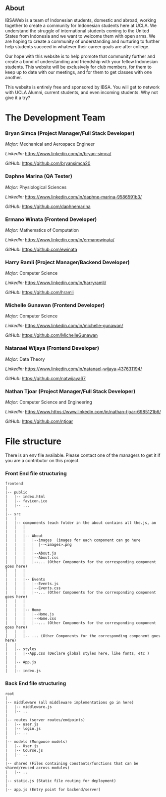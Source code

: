 ## About
IBSAWeb is a team of Indonesian students, domestic and abroad, working together to create a community for Indonesian students here at UCLA. We understand the struggle of international students coming to the United States from Indonesia and we want to welcome them with open arms. We are hoping to create a community of understanding and nurturing to further help students succeed in whatever their career goals are after college. 

Our hope with this website is to help promote that community further and create a bond of understanding and friendship with your fellow Indonesian students. This website will be exclusively for club members, for them to keep up to date with our meetings, and for them to get classes with one another. 

This website is entirely free and sponsored by IBSA. You will get to network with UCLA Alumni, current students, and even incoming students. Why not give it a try?

# The Development Team
### Bryan Simca (Project Manager/Full Stack Developer)
_Major:_ Mechanical and Aerospace Engineer 

_LinkedIn:_ https://www.linkedin.com/in/bryan-simca/

_GitHub:_ https://github.com/bryansimca20

### Daphne Marina (QA Tester)
_Major:_ Physiological Sciences

_LinkedIn:_ https://www.linkedin.com/in/daphne-marina-9586591b3/

_GitHub:_ https://github.com/daphnemarina

### Ermano Winata (Frontend Developer)
_Major:_ Mathematics of Computation

_LinkedIn:_ https://www.linkedin.com/in/ermanowinata/

_GitHub:_ https://github.com/ewinata

### Harry Ramli (Project Manager/Backend Developer)
_Major:_ Computer Science

_LinkedIn:_ https://www.linkedin.com/in/harryramli/

_GitHub:_ https://github.com/hramli

### Michelle Gunawan (Frontend Developer)
_Major:_ Computer Science

_LinkedIn:_ https://www.linkedin.com/in/michelle-gunawan/

_GitHub:_ https://github.com/MichelleGunawan

### Natanael Wijaya (Frontend Developer)
_Major:_ Data Theory

_LinkedIn:_ https://www.linkedin.com/in/natanael-wijaya-437631194/

_GitHub:_ https://github.com/natwijaya67

### Nathan Tjoar (Project Manager/Full Stack Developer)
_Major:_ Computer Science and Engineering

_LinkedIn:_ https://www.https://www.linkedin.com/in/nathan-tjoar-6985121b6/

_GitHub:_ https://github.com/ntjoar

# File structure
There is an env file available. Please contact one of the managers to get it if you are a contributor on this project. 

### Front End file structuring

```
frontend
|
|-- public
|   |-- index.html
|   |-- favicon.ico
|   |-- ...
|
|-- src
|   |
|   |-- components (each folder in the about contains all the.js, an
|   |   |
|   |   |   
|   |   |-- About
|   |   |   |--images  (images for each component can go here
|   |   |   |  |--<images>.png
|   |   |   |
|   |   |   |--About.js
|   |   |   |--About.css
|   |   |   |--... (Other Components for the corresponding component goes here)
|   |   |   
|   |   |   
|   |   |-- Events
|   |   |   |--Events.js
|   |   |   |--Events.css
|   |   |   |--... (Other Components for the corresponding component goes here)
|   |   |   
|   |   |   
|   |   |-- Home
|   |   |   |--Home.js 
|   |   |   |--Home.css
|   |   |   |--... (Other Components for the corresponding component goes here)
|   |   |   
|   |   |-- ... (Other Components for the corresponding component goes here)
|   |    
|   |-- styles
|   |   |--App.css (Declare global styles here, like fonts, etc ) 
|   |   
|   |-- App.js
|   |   
|   |-- index.js
```         
### Back End file structuring

```
root
|
|-- middleware (all middleware implementations go in here)
|   |-- middleware.js
|   |-- ..
|
|-- routes (server routes/endpoints)
|   |-- user.js
|   |-- login.js
|   |-- ..
|
|-- models (Mongoose models)
|   |-- User.js
|   |-- Course.js
|   |-- ..
|
|-- shared (Files containing constants/functions that can be shared/reused across modules)
|   |-- ..
|
|-- static.js (Static file routing for deployment)
|
|-- app.js (Entry point for backend/server)
```         
